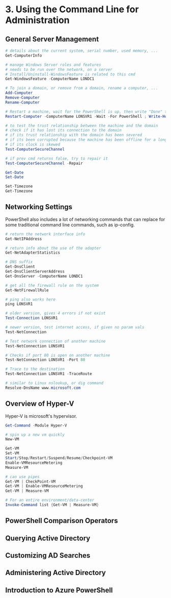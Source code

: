 # 3. Using the Command Line for Administration
## General Server Management
```powershell
# details about the current system, serial number, used memory, ...
Get-ComputerInfo

# manage Windows Server roles and features
# needs to be run over the network, on a server
# Install/Uninstall-WindowsFeature is related to this cmd
Get-WindowsFeature -ComputerName LONDC1

# To join a domain, or remove from a domain, rename a computer, ...
Add-Computer
Remove-Computer
Rename-Computer

# Restart a machine, wait for the PowerShell is up, then write "Done" to the terminal
Restart-Computer -ComputerName LONSVR1 -Wait -For PowerShell ; Write-Host "Done"

# to test the trust relationship between the machine and the domain
# check if it has lost its connection to the domain
# if its trust relationship with the domain has been severed
# if its been corrupted because the machine has been offline for a long time
# if its clock is skewed
Test-ComputerSecureChannel

# if prev cmd returns false, try to repair it
Test-ComputerSecureChannel -Repair

Get-Date
Set-Date 

Set-Timezone
Get-Timezone
```

## Networking Settings
PowerShell also includes a lot of networking commands that can replace for some traditional command line commands, such as ip-config. 

```powershell
# return the network interface info
Get-NetIPAddress

# return info about the use of the adapter
Get-NetAdapterStatistics

# DNS suffix
Get-DnsClient
Get-DnsClientServerAddress
Get-DnsServer -ComputerName LONDC1

# get all the firewall rule on the system
Get-NetFirewallRule

# ping also works here
ping LONSVR1

# older version, gives 4 errors if not exist
Test-Connection LONSVR1

# newer version, test internet access, if given no param vals
Test-NetConnection

# Test network connection of another machine
Test-NetConnection LONSVR1

# Checks if port 80 is open on another machine
Test-NetConnection LONSVR1 -Port 80

# Trace to the destination
Test-NetConnection LONSVR1 -TraceRoute

# similar to Linux nslookup, or dig command
Resolve-DnsName www.microsoft.com
```

## Overview of Hyper-V
Hyper-V is microsoft's hypervisor. 
```powershell
Get-Command -Module Hyper-V

# spin up a new vm quickly
New-VM

Get-VM
Set-VM
Start/Stop/Restart/Suspend/Resume/Checkpoint-VM
Enable-VMResourceMetering
Measure-VM

# can use pipes
Get-VM | CheckPoint-VM
Get-VM | Enable-VMResourceMetering
Get-VM | Measure-VM

# For an entire environment/data-center
Invoke-Command list {Get-VM | Measure-VM}
```

## PowerShell Comparison Operators








## Querying Active Directory



## Customizing AD Searches



## Administering Active Directory



## Introduction to Azure PowerShell


































